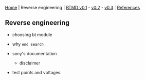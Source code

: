 [Home](readme.md) |
Reverse engineering |
[BTMD v0.1](v0.1.md) -
[v0.2](v0.2.md) -
[v0.3](v0.3.md) |
[References](refs.md)

## Reverse engineering

- choosing bt module

- why `end search`

- sony's documentation
  - disclaimer

- test points and voltages

